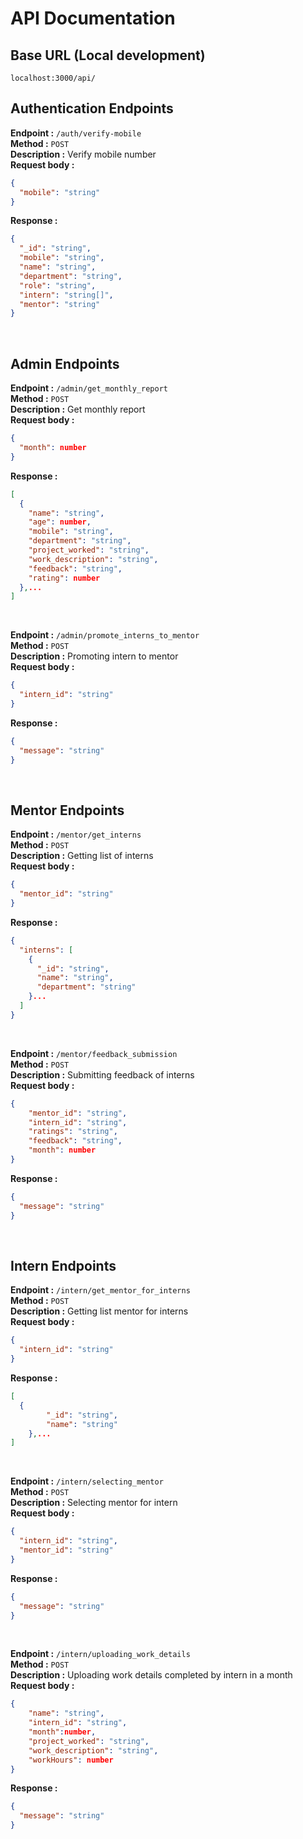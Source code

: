 # API Documentation

## Base URL (Local development)

```
localhost:3000/api/
```

## Authentication Endpoints

**Endpoint :** `/auth/verify-mobile`<br>
**Method :** `POST`<br>
**Description :** Verify mobile number<br>
**Request body :**

```json
{
  "mobile": "string"
}
```

**Response :**<br>

```json
{
  "_id": "string",
  "mobile": "string",
  "name": "string",
  "department": "string",
  "role": "string",
  "intern": "string[]",
  "mentor": "string"
}
```

<br/>

## Admin Endpoints

**Endpoint :** `/admin/get_monthly_report`<br>
**Method :** `POST`<br>
**Description :** Get monthly report<br>
**Request body :**

```json
{
  "month": number
}
```

**Response :**<br>

```json
[
  {
    "name": "string",
    "age": number,
    "mobile": "string",
    "department": "string",
    "project_worked": "string",
    "work_description": "string",
    "feedback": "string",
    "rating": number
  },...
]
```

<br/>

**Endpoint :** `/admin/promote_interns_to_mentor`<br>
**Method :** `POST`<br>
**Description :** Promoting intern to mentor <br>
**Request body :**

```json
{
  "intern_id": "string"
}
```

**Response :**<br>

```json
{
  "message": "string"
}
```

<br/>

## Mentor Endpoints

**Endpoint :** `/mentor/get_interns`<br>
**Method :** `POST`<br>
**Description :** Getting list of interns<br>
**Request body :**

```json
{
  "mentor_id": "string"
}
```

**Response :**<br>

```json
{
  "interns": [
    {
      "_id": "string",
      "name": "string",
      "department": "string"
    }...
  ]
}
```

<br/>

**Endpoint :** `/mentor/feedback_submission`<br>
**Method :** `POST`<br>
**Description :** Submitting feedback of interns<br>
**Request body :**

```json
{
    "mentor_id": "string",
    "intern_id": "string",
    "ratings": "string",
    "feedback": "string",
    "month": number
}
```

**Response :**<br>

```json
{
  "message": "string"
}
```

<br/>

## Intern Endpoints

**Endpoint :** `/intern/get_mentor_for_interns`<br>
**Method :** `POST`<br>
**Description :** Getting list mentor for interns<br>
**Request body :**

```json
{
  "intern_id": "string"
}
```

**Response :**<br>

```json
[
  {
        "_id": "string",
        "name": "string"
    },...
]
```

<br/>

**Endpoint :** `/intern/selecting_mentor`<br>
**Method :** `POST`<br>
**Description :** Selecting mentor for intern<br>
**Request body :**

```json
{
  "intern_id": "string",
  "mentor_id": "string"
}
```

**Response :**<br>

```json
{
  "message": "string"
}
```

<br/>

**Endpoint :** `/intern/uploading_work_details`<br>
**Method :** `POST`<br>
**Description :** Uploading work details completed by intern in a month<br>
**Request body :**

```json
{
    "name": "string",
    "intern_id": "string",
    "month":number,
    "project_worked": "string",
    "work_description": "string",
    "workHours": number
}
```

**Response :**<br>

```json
{
  "message": "string"
}
```
